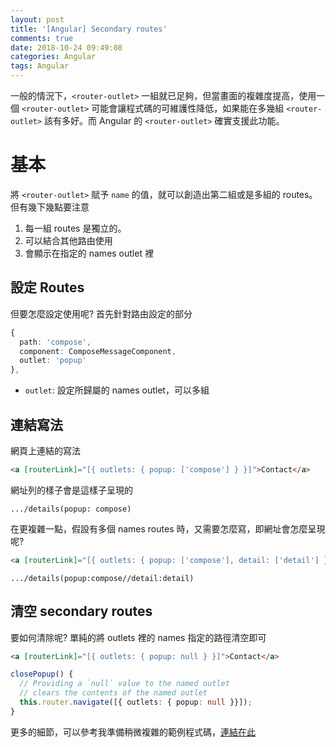```yaml
---
layout: post
title: '[Angular] Secondary routes'
comments: true
date: 2018-10-24 09:49:08
categories: Angular
tags: Angular
---
```


一般的情況下，`<router-outlet>` 一組就已足夠，但當畫面的複雜度提高，使用一個 `<router-outlet>` 可能會讓程式碼的可維護性降低，如果能在多幾組 `<router-outlet>` 該有多好。而 Angular 的 `<router-outlet>` 確實支援此功能。

<!-- more -->

# 基本

將 `<router-outlet>` 賦予 `name` 的值，就可以創造出第二組或是多組的 routes。但有幾下幾點要注意

1. 每一組 routes 是獨立的。
2. 可以結合其他路由使用
3. 會顯示在指定的 names outlet 裡

## 設定 Routes

但要怎麼設定使用呢? 首先針對路由設定的部分

```typescript
{
  path: 'compose',
  component: ComposeMessageComponent,
  outlet: 'popup'
},
```

* `outlet`:  設定所歸屬的 names outlet，可以多組

## 連結寫法

網頁上連結的寫法

```html
<a [routerLink]="[{ outlets: { popup: ['compose'] } }]">Contact</a>
```

網址列的樣子會是這樣子呈現的

```
.../details(popup: compose)
```

在更複雜一點，假設有多個 names routes 時，又需要怎麼寫，即網址會怎麼呈現呢?

```html
<a [routerLink]="[{ outlets: { popup: ['compose'], detail: ['detail'] } }]">Contact</a>
```

```
.../details(popup:compose//detail:detail)
```



## 清空 secondary routes

要如何清除呢? 單純的將 outlets 裡的 names 指定的路徑清空即可

```html
<a [routerLink]="[{ outlets: { popup: null } }]">Contact</a>
```

```typescript
closePopup() {
  // Providing a `null` value to the named outlet
  // clears the contents of the named outlet
  this.router.navigate([{ outlets: { popup: null }}]);
}
```

更多的細節，可以參考我準備稍微複雜的範例程式碼，[連結在此](https://stackblitz.com/edit/multi-router-outlet)

